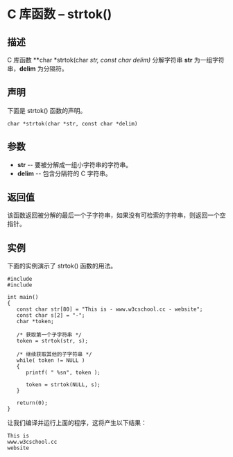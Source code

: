 # C 库函数 – strtok()


## 描述

C 库函数 **char *strtok(char *str, const char *delim)** 分解字符串 **str** 为一组字符串，**delim** 为分隔符。

## 声明

下面是 strtok() 函数的声明。

    char *strtok(char *str, const char *delim)

## 参数

* **str** \-- 要被分解成一组小字符串的字符串。
* **delim** \-- 包含分隔符的 C 字符串。

## 返回值

该函数返回被分解的最后一个子字符串，如果没有可检索的字符串，则返回一个空指针。

## 实例

下面的实例演示了 strtok() 函数的用法。

    #include 
    #include 

    int main()
    {
       const char str[80] = "This is - www.w3cschool.cc - website";
       const char s[2] = "-";
       char *token;

       /* 获取第一个子字符串 */
       token = strtok(str, s);

       /* 继续获取其他的子字符串 */
       while( token != NULL )
       {
          printf( " %sn", token );

          token = strtok(NULL, s);
       }

       return(0);
    }

让我们编译并运行上面的程序，这将产生以下结果：

    This is
    www.w3cschool.cc
    website